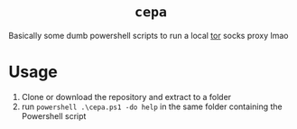 <div align="center">
	<h1><code>cepa</code></h1>
</div>

Basically some dumb powershell scripts to run a local [tor](https://ww.torproject.org) socks proxy lmao 

# Usage
1. Clone or download the repository and extract to a folder
2. run `powershell .\cepa.ps1 -do help` in the same folder containing the Powershell script
